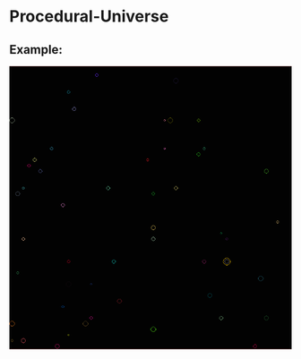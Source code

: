 # Procedural-Universe

## Example:
![alt text](https://github.com/Vespidian/Procedural-Universe/blob/master/stars.png "Procedural Stars")
